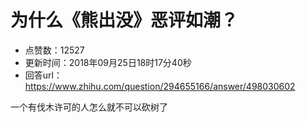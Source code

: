 # 为什么《熊出没》恶评如潮？
- 点赞数：12527
- 更新时间：2018年09月25日18时17分40秒
- 回答url：https://www.zhihu.com/question/294655166/answer/498030602
<body>
 <p data-pid="IuesutHK">一个有伐木许可的人怎么就不可以砍树了</p>
</body>